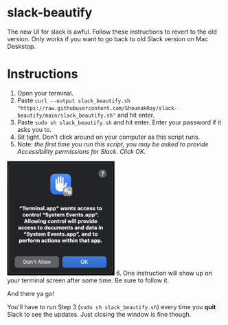 # slack-beautify
The new UI for slack is awful. Follow these instructions to revert to the old version.
Only works if you want to go back to old Slack version on Mac Deskstop.

# Instructions
1. Open your terminal.
2. Paste `curl --output slack_beautify.sh "https://raw.githubusercontent.com/ShounakRay/slack-beautify/main/slack_beautify.sh"` and hit enter.
3. Paste `sudo sh slack_beautify.sh` and hit enter. Enter your password if it asks you to.
4. Sit tight. Don't click around on your computer as this script runs.
5. Note: *the first time you run this script, you may be asked to provide Accessibility permissions for Slack. Click OK.*
<img src="permission.png?raw=true" width="250">
6. One instruction will show up on your terminal screen after some time. Be sure to follow it.

And there ya go!

You'll have to run Step 3 (`sudo sh slack_beautify.sh`) every time you **quit** Slack to see the updates.
Just closing the window is fine though.
